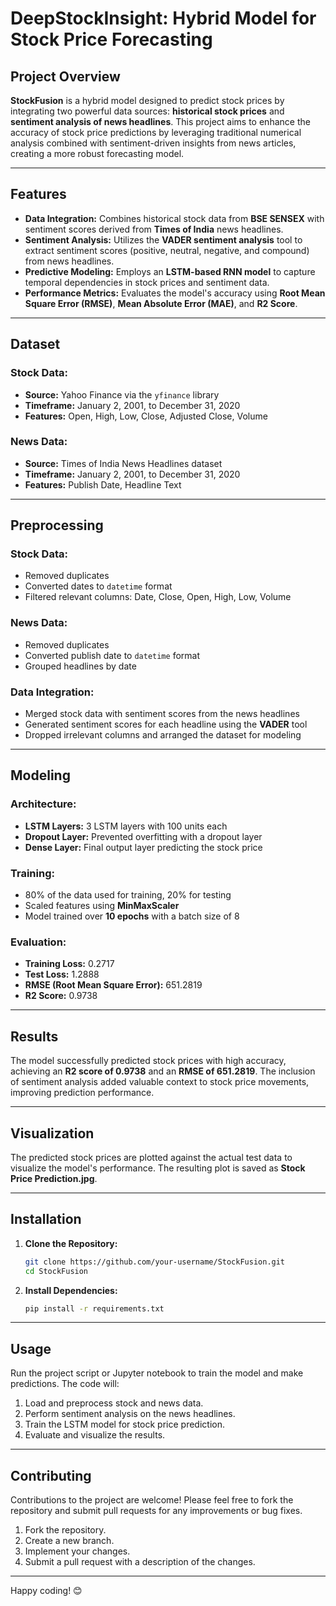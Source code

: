 # DeepStockInsight: Hybrid Model for Stock Price Forecasting

## Project Overview
**StockFusion** is a hybrid model designed to predict stock prices by integrating two powerful data sources: **historical stock prices** and **sentiment analysis of news headlines**. This project aims to enhance the accuracy of stock price predictions by leveraging traditional numerical analysis combined with sentiment-driven insights from news articles, creating a more robust forecasting model.

---

## Features
- **Data Integration:** Combines historical stock data from **BSE SENSEX** with sentiment scores derived from **Times of India** news headlines.
- **Sentiment Analysis:** Utilizes the **VADER sentiment analysis** tool to extract sentiment scores (positive, neutral, negative, and compound) from news headlines.
- **Predictive Modeling:** Employs an **LSTM-based RNN model** to capture temporal dependencies in stock prices and sentiment data.
- **Performance Metrics:** Evaluates the model's accuracy using **Root Mean Square Error (RMSE)**, **Mean Absolute Error (MAE)**, and **R2 Score**.

---

## Dataset

### Stock Data:
- **Source:** Yahoo Finance via the `yfinance` library
- **Timeframe:** January 2, 2001, to December 31, 2020
- **Features:** Open, High, Low, Close, Adjusted Close, Volume

### News Data:
- **Source:** Times of India News Headlines dataset
- **Timeframe:** January 2, 2001, to December 31, 2020
- **Features:** Publish Date, Headline Text

---

## Preprocessing
### Stock Data:
- Removed duplicates
- Converted dates to `datetime` format
- Filtered relevant columns: Date, Close, Open, High, Low, Volume

### News Data:
- Removed duplicates
- Converted publish date to `datetime` format
- Grouped headlines by date

### Data Integration:
- Merged stock data with sentiment scores from the news headlines
- Generated sentiment scores for each headline using the **VADER** tool
- Dropped irrelevant columns and arranged the dataset for modeling

---

## Modeling

### Architecture:
- **LSTM Layers:** 3 LSTM layers with 100 units each
- **Dropout Layer:** Prevented overfitting with a dropout layer
- **Dense Layer:** Final output layer predicting the stock price

### Training:
- 80% of the data used for training, 20% for testing
- Scaled features using **MinMaxScaler**
- Model trained over **10 epochs** with a batch size of 8

### Evaluation:
- **Training Loss:** 0.2717
- **Test Loss:** 1.2888
- **RMSE (Root Mean Square Error):** 651.2819
- **R2 Score:** 0.9738

---

## Results
The model successfully predicted stock prices with high accuracy, achieving an **R2 score of 0.9738** and an **RMSE of 651.2819**. The inclusion of sentiment analysis added valuable context to stock price movements, improving prediction performance. 

---

## Visualization
The predicted stock prices are plotted against the actual test data to visualize the model's performance. The resulting plot is saved as **Stock Price Prediction.jpg**.

---

## Installation

1. **Clone the Repository:**
   ```bash
   git clone https://github.com/your-username/StockFusion.git
   cd StockFusion
   ```

2. **Install Dependencies:**
   ```bash
   pip install -r requirements.txt
   ```

---

## Usage

Run the project script or Jupyter notebook to train the model and make predictions. The code will:
1. Load and preprocess stock and news data.
2. Perform sentiment analysis on the news headlines.
3. Train the LSTM model for stock price prediction.
4. Evaluate and visualize the results.

---

## Contributing
Contributions to the project are welcome! Please feel free to fork the repository and submit pull requests for any improvements or bug fixes.

1. Fork the repository.
2. Create a new branch.
3. Implement your changes.
4. Submit a pull request with a description of the changes.


---  

Happy coding! 😊
